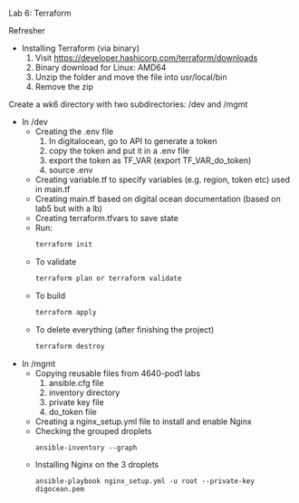 Lab 6: Terraform

Refresher
- Installing Terraform (via binary)
  1. Visit https://developer.hashicorp.com/terraform/downloads
  2. Binary download for Linux: AMD64 
  3. Unzip the folder and move the file into usr/local/bin
  4. Remove the zip
  
Create a wk6 directory with two subdirectories: /dev and /mgmt
- In /dev
  - Creating the .env file
      1. In digitalocean, go to API to generate a token
      2. copy the token and put it in a .env file
      3. export the token as TF_VAR (export TF_VAR_do_token)
      4. source .env
  - Creating variable.tf to specify variables (e.g. region, token etc) used in main.tf  
  - Creating main.tf based on digital ocean documentation (based on lab5 but with a lb)
  - Creating terraform.tfvars to save state
  - Run: 
    ```bash
    terraform init
    ```
  - To validate
     ```bash
    terraform plan or terraform validate
    ``` 
  - To build
     ```bash
    terraform apply
    ``` 
  - To delete everything (after finishing the project)
     ```bash
    terraform destroy
    ``` 
- In /mgmt
  - Copying reusable files from 4640-pod1 labs
    1. ansible.cfg file
    2. inventory directory
    3. private key file
    4. do_token file 
  - Creating a nginx_setup.yml file to install and enable Nginx
  - Checking the grouped droplets
    ```
    ansible-inventory --graph
    ```
  - Installing Nginx on the 3 droplets
    ```
    ansible-playbook nginx_setup.yml -u root --private-key digocean.pem
    ```
